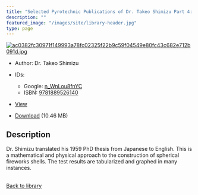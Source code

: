 ```yaml
---
title: "Selected Pyrotechnic Publications of Dr. Takeo Shimizu Part 4: The Design Criteria for Chrysanthemum Shells"
description: ""
featured_image: "/images/site/library-header.jpg"
type: page
---
```


<a href="" target="_blank">![ac0382fc30971f149993a78fc02325f22b9c59f04549e80fc43c682e712b091d.jpg](/images/library/ac0382fc30971f149993a78fc02325f22b9c59f04549e80fc43c682e712b091d.jpg)</a>
* Author: Dr. Takeo Shimizu
* IDs:
  * Google: <a href="https://books.google.com/books?id=n_WnLou8fnYC" target="_blank">n_WnLou8fnYC</a>
  * ISBN: <a href="https://www.worldcat.org/isbn/9781889526140" target="_blank">9781889526140</a>
* <a href="" target="_blank">View</a>

* [Download]() (10.46 MB)

## Description<div>
<p>Dr. Shimizu translated his 1959 PhD thesis from Japanese to English. This is a mathematical and physical approach to the construction of spherical fireworks shells. The test results are tabularized and graphed in many instances.</p></div>

<br />[Back to library](/library/)
